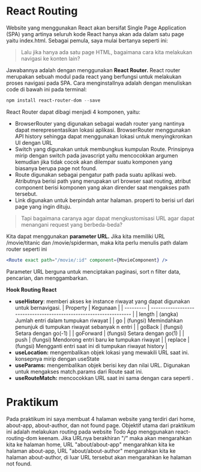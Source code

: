 # React Routing

Website yang menggunakan React akan bersifat Single Page Application (SPA) yang artinya seluruh kode React hanya akan ada dalam satu page yaitu index.html. Sebagai pemula, saya mulai bertanya seperti ini:

> Lalu jika hanya ada satu page HTML, bagaimana cara kita melakukan navigasi ke konten lain?

Jawabannya adalah dengan menggunakan **React Router.** React router merupakan sebuah modul pada react yang berfungsi untuk melakukan proses navigasi pada SPA. Cara menginstallnya adalah dengan menuliskan code di bawah ini pada terminal:

```powershell
npm install react-router-dom --save
```

React Router dapat dibagi menjadi 4 komponen, yaitu:

- BrowserRouter yang digunakan sebagai wadah router yang nantinya dapat merepresentasikan lokasi aplikasi. BrowserRouter menggunakan API history sehingga dapat menggunakan lokasi untuk menyingkronkan UI dengan URL
- Switch yang digunakan untuk membungkus kumpulan Route. Prinsipnya mirip dengan switch pada javascript yaitu mencocokkan argumen kemudian jika tidak cocok akan dilempar suatu komponen yang biasanya berupa page not found.
- Route digunakan sebagai pengatur path pada suatu aplikasi web. Atributnya berisi path yang merupakan url browser saat routing, atribut component berisi komponen yang akan dirender saat mengakses path tersebut.
- Link digunakan untuk berpindah antar halaman. properti to berisi url dari page yang ingin dituju.

> Tapi bagaimana caranya agar dapat mengkustomisasi URL agar dapat menangani request yang berbeda-beda?

Kita dapat menggunakan **parameter URL.** Jika kita memiliki URL /movie/titanic dan /movie/spiderman, maka kita perlu menulis path dalam router seperti ini

```jsx
<Route exact path="/movie/:id" component={MovieComponent} />
```

Parameter URL berguna untuk menciptakan paginasi, sort n filter data, pencarian, dan menggambarkan.

**Hook Routing React**

- **useHistory**: memberi akses ke instance riwayat yang dapat digunakan untuk bernavigasi.
  | Property | Kegunaan |
  | --------- | ------------------------------------------------------------------ |
  | length | (angka) Jumlah entri dalam tumpukan riwayat |
  | go | (fungsi) Memindahkan penunjuk di tumpukan riwayat sebanyak n entri |
  | goBack | (fungsi) Setara dengan go(-1) |
  | goForward | (fungsi) Setara dengan go(1) |
  | push | (fungsi) Mendorong entri baru ke tumpukan riwayat |
  | replace | (fungsi) Mengganti entri saat ini di tumpukan riwayat history |
- **useLocation:** mengembalikan objek lokasi yang mewakili URL saat ini. konsepnya mirip dengan useState
- **useParams:** mengembalikan objek berisi key dan nilai URL. Digunakan untuk mengakses match.params dari Route saat ini.
- **useRouteMatch:** mencocokkan URL saat ini sama dengan cara seperti <Route>.

# Praktikum

Pada praktikum ini saya membuat 4 halaman website yang terdiri dari home, about-app, about-author, dan not found page. Objektif utama dari praktikum ini adalah melakukan routing pada website Todo App menggunakan react-routing-dom keenam. Jika URLnya berakhiran "/" maka akan mengarahkan kita ke halaman home, URL "about/about-app" mengarahkan kita ke halaman about-app, URL "about/about-author" mengarahkan kita ke halaman about-author, di luar URL tersebut akan mengarahkan ke halaman not found.
